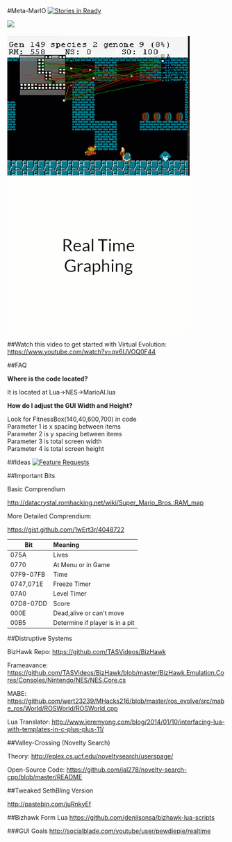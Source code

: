 #Meta-MarIO
[![Stories in Ready](https://badge.waffle.io/wert23239/Meta-MarIO.png?label=ready&title=Ready)](https://waffle.io/wert23239/Meta-MarIO)


<img src="images/ContinousPlay.gif" width="1000"/><br />
<br />
<img src="images/ContinousDeath.gif" width="420"/>
<img src="images/GraphVisualization.gif" width="420"/>




##Watch this video to get started with Virtual Evolution:
https://www.youtube.com/watch?v=qv6UVOQ0F44

##FAQ

**Where is the code located?**

It is located at Lua->NES->MarioAI.lua

**How do I adjust the GUI Width and Height?**

Look for 
FitnessBox(140,40,600,700) in code <br />
Parameter 1 is x spacing between items <br />
Parameter 2 is y spacing between items <br />
Parameter 3 is total screen width <br />
Parameter 4 is total screen height


##Ideas
[![Feature Requests](http://feathub.com/wert23239/Meta-MarIO?format=svg)](http://feathub.com/wert23239/Meta-MarIO)

##Important Bits

Basic Comprendium

http://datacrystal.romhacking.net/wiki/Super_Mario_Bros.:RAM_map

More Detailed Comprendium:

https://gist.github.com/1wErt3r/4048722

| Bit           | Meaning          | 
| ------------- |:-----------------| 
| 075A          |Lives             |
| 0770          |At Menu or in Game|
|07F9-07FB      |Time              | 
|0747,071E      |Freeze Timer      |  
|07A0           |Level Timer       |
|07D8-07DD      |Score             |
|000E           |Dead,alive or can't move        |
|00B5           |Determine if player is in a pit|
##Distruptive Systems

BizHawk Repo:
https://github.com/TASVideos/BizHawk

Frameavance:
https://github.com/TASVideos/BizHawk/blob/master/BizHawk.Emulation.Cores/Consoles/Nintendo/NES/NES.Core.cs

MABE:
https://github.com/wert23239/MHacks216/blob/master/ros_evolve/src/mabe_ros/World/ROSWorld/ROSWorld.cpp

Lua Translator:
http://www.jeremyong.com/blog/2014/01/10/interfacing-lua-with-templates-in-c-plus-plus-11/

##Valley-Crossing (Novelty Search)

Theory:
http://eplex.cs.ucf.edu/noveltysearch/userspage/

Open-Source Code:
https://github.com/jal278/novelty-search-cpp/blob/master/README


##Tweaked SethBling Version

http://pastebin.com/juRnkyEf

##Bizhawk Form Lua 
https://github.com/denilsonsa/bizhawk-lua-scripts

###GUI Goals
http://socialblade.com/youtube/user/pewdiepie/realtime


